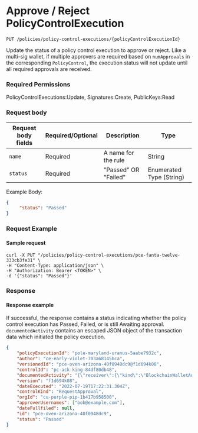 # Approve / Reject PolicyControlExecution

`PUT /policies/policy-control-executions/{policyControlExecutionId}`

Update the status of a policy control execution to approve or reject.  Like a multi-sig wallet, if multiple approvers are required based on `numApprovals` in the corresponding `PolicyControl`,  the execution status will not update until all required approvals are received.

### Required Permissions <a href="#scopes" id="scopes"></a>

PolicyControlExecutions:Update, Signatures:Create, PublicKeys:Read

### Request body <a href="#request-body" id="request-body"></a>

| Request body fields | Required/Optional | Description          | Type                     |
| ------------------- | ----------------- | -------------------- | ------------------------ |
| `name`              | Required          | A name for the rule  | String                   |
| `status`            | Required          | "Passed" OR "Failed" | Enumerated Type (String) |

Example Body:

```json
{
     "status": "Passed"
}
```

### Request Example <a href="#request-example.1" id="request-example.1"></a>

#### Sample request <a href="#sample-request" id="sample-request"></a>

```shell
curl -X PUT "/policies/policy-control-executions/pce-fanta-twelve-333cb3fe31" \
-H "Content-Type: application/json" \
-H "Authorization: Bearer <TOKEN>" \
-d '{"status": "Passed"}'
```

### Response <a href="#response" id="response"></a>

#### Response example <a href="#response-example" id="response-example"></a>

If successful, the response contains a status indicating whether the policy control execution has Passed, Failed, or is still Awaiting approval.    `documentedActivity` contains an escaped JSON object of the transaction data which initiated the policy execution.&#x20;

```json
{
    "policyExecutionId": "pole-maryland-uranus-5aabe7932c",
    "author": "ce-early-violet-703a68145bca",
    "versionedId": "pce-oven-arizona-40f0948dc9@f1d694k08",
    "controlId": "pc-ack-king-84df80db48",
    "documentedActivity": "{\"receiver\":{\"kind\":\"BlockchainWalletAddress\",\"address\":\"5GZVcXPsJhJtJyQf3qVLw4kYi9KUV2SjNQS6PhyhjgV7\"},\"assetSymbol\":\"SOL\",\"amount\":\"0.1\",\"note\":\"TEST-amount-3-1658251350817\",\"assetAccountId\":\"aa-muppet-crazy-b2fa6ab7a8\",\"initiator\":{\"kind\":\"Employee\",\"orgId\":\"cu-purple-pip-1b417b958500\",\"employeeId\":\"ce-early-violet-703a68145bca\"},\"status\":\"Initiated\",\"dateCreated\":\"2022-07-19T17:22:30.962Z\",\"orgId\":\"cu-purple-pip-1b417b958500\",\"receiverAddress\":\"5GZVcXPsJhJtJyQf3qVLw4kYi9KUV2SjNQS6PhyhjgV7\",\"id\":\"pa-black-island-56a129c84f\"}",
    "version": "f1d694k08",
    "dateExecuted": "2022-07-19T17:22:31.304Z",
    "controlKind": "RequestApproval",
    "orgId": "cu-purple-pip-1b417b958500",
    "approverUsernames": ["bob@example.com"],
    "dateFullfiled": null,
    "id": "pce-oven-arizona-40f0948dc9",
    "status": "Passed"
}
```
